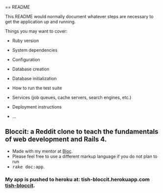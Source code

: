 == README

This README would normally document whatever steps are necessary to get the
application up and running.

Things you may want to cover:

* Ruby version

* System dependencies

* Configuration

* Database creation

* Database initialization

* How to run the test suite

* Services (job queues, cache servers, search engines, etc.)

* Deployment instructions

* ...

## Bloccit: a Reddit clone to teach the fundamentals of web development and Rails 4.

* Made with my mentor at [Bloc](http://bloc.io).
* Please feel free to use a different markup language if you do not plan to run
* 	<tt>rake doc:app</tt>.

### My app is pushed to heroku at: tish-bloccit.herokuapp.com [tish-bloccit](http://tish-bloccit.herokuapp.com/ "Tisha's version").